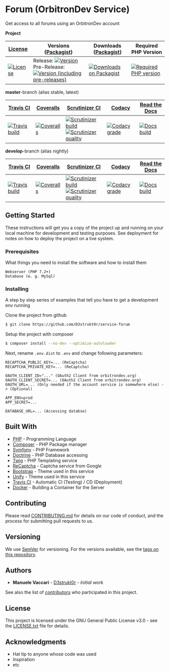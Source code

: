 # Forum (OrbitronDev Service)

Get access to all forums using an OrbitronDev account

**Project**

| [License][license]                  | Versions ([Packagist][packagist])                                                                                                 | Downloads ([Packagist][packagist])                     | Required PHP Version                           |
|-------------------------------------|-----------------------------------------------------------------------------------------------------------------------------------|--------------------------------------------------------|------------------------------------------------|
| [![License][license-icon]][license] | Release: [![Version][release-icon]][packagist]<br>Pre-Release: [![Version (including pre-releases)][pre-release-icon]][packagist] | [![Downloads on Packagist][downloads-icon]][packagist] | [![Required PHP version][php-icon]][packagist] |

**master**-branch (alias stable, latest)

| [Travis CI][travis]                           | [Coveralls][coveralls]                           | [Scrutinizer CI][scrutinizer]                                                                                                     | [Codacy][codacy]                              | [Read the Docs][rtfd]                   |
|-----------------------------------------------|--------------------------------------------------|-----------------------------------------------------------------------------------------------------------------------------------|-----------------------------------------------|-----------------------------------------|
| [![Travis build][travis-master-icon]][travis] | [![Coveralls][coveralls-master-icon]][coveralls] | [![Scrutinizer build][scrutinizer-master-icon]][scrutinizer]<br>[![Scrutinizer quality][scrutinizer-cc-master-icon]][scrutinizer] | [![Codacy grade][codacy-master-icon]][codacy] | [![Docs build][rtfd-master-icon]][rtfd] |

**develop**-branch (alias nightly)

| [Travis CI][travis]                            | [Coveralls][coveralls]                            | [Scrutinizer CI][scrutinizer]                                                                                                       | [Codacy][codacy]                               | [Read the Docs][rtfd]                    |
|------------------------------------------------|---------------------------------------------------|-------------------------------------------------------------------------------------------------------------------------------------|------------------------------------------------|------------------------------------------|
| [![Travis build][travis-develop-icon]][travis] | [![Coveralls][coveralls-develop-icon]][coveralls] | [![Scrutinizer build][scrutinizer-develop-icon]][scrutinizer]<br>[![Scrutinizer quality][scrutinizer-cc-develop-icon]][scrutinizer] | [![Codacy grade][codacy-develop-icon]][codacy] | [![Docs build][rtfd-develop-icon]][rtfd] |

[license]: https://github.com/D3strukt0r/generation-2-forum-api/blob/master/LICENSE.txt
[packagist]: https://packagist.org/packages/d3strukt0r/generation-2-forum-api
[travis]: https://travis-ci.com/D3strukt0r/generation-2-forum-api
[coveralls]: https://coveralls.io/github/D3strukt0r/generation-2-forum-api
[scrutinizer]: https://scrutinizer-ci.com/g/D3strukt0r/generation-2-forum-api/
[rtfd]: https://readthedocs.org/projects/generation-2-forum-api/
[codacy]: https://app.codacy.com/manual/D3strukt0r/generation-2-forum-api/dashboard

[license-icon]: https://img.shields.io/github/license/D3strukt0r/generation-2-forum-api
[release-icon]: https://img.shields.io/packagist/v/d3strukt0r/generation-2-forum-api
[pre-release-icon]: https://img.shields.io/packagist/v/d3strukt0r/generation-2-forum-api?include_prereleases
[downloads-icon]: https://img.shields.io/packagist/dt/d3strukt0r/generation-2-forum-api
[php-icon]: https://img.shields.io/packagist/php-v/d3strukt0r/generation-2-forum-api
[travis-master-icon]: https://img.shields.io/travis/com/D3strukt0r/generation-2-forum-api/master
[travis-develop-icon]: https://img.shields.io/travis/com/D3strukt0r/generation-2-forum-api/develop
[coveralls-master-icon]: https://img.shields.io/coveralls/github/D3strukt0r/generation-2-forum-api/master
[coveralls-develop-icon]: https://img.shields.io/coveralls/github/D3strukt0r/generation-2-forum-api/develop
[scrutinizer-master-icon]: https://img.shields.io/scrutinizer/build/g/D3strukt0r/generation-2-forum-api/master
[scrutinizer-develop-icon]: https://img.shields.io/scrutinizer/build/g/D3strukt0r/generation-2-forum-api/develop
[scrutinizer-cc-master-icon]: https://img.shields.io/scrutinizer/quality/g/D3strukt0r/generation-2-forum-api/master
[scrutinizer-cc-develop-icon]: https://img.shields.io/scrutinizer/quality/g/D3strukt0r/generation-2-forum-api/develop
[rtfd-master-icon]: https://img.shields.io/readthedocs/generation-2-forum-api/stable
[rtfd-develop-icon]: https://img.shields.io/readthedocs/generation-2-forum-api/latest
[codacy-master-icon]: https://img.shields.io/codacy/grade/77edf48cabb34631962e1c18f806bb50/master
[codacy-develop-icon]: https://img.shields.io/codacy/grade/77edf48cabb34631962e1c18f806bb50/develop

## Getting Started

These instructions will get you a copy of the project up and running on your local machine for development and testing
purposes. See deployment for notes on how to deploy the project on a live system.

### Prerequisites

What things you need to install the software and how to install them

```
Webserver (PHP 7.2+)
Database (e. g. MySql)
```

### Installing

A step by step series of examples that tell you have to get a development env running

Clone the project from github

```bash
$ git clone https://github.com/D3strukt0r/service-forum
```

Setup the project with composer

```bash
$ composer install --no-dev --optimize-autoloader
```

Next, rename `.env.dist` to `.env` and change following parameters:

```
RECAPTCHA_PUBLIC_KEY=... (ReCaptcha)
RECAPTCHA_PRIVATE_KEY=... (ReCaptcha)

OAUTH_CLIENT_ID="..." (OAuth2 Client from orbitrondev.org)
OAUTH_CLIENT_SECRET=... (OAuth2 Client from orbitrondev.org)
OAUTH_URL=... (Only needed if the account service is somewhere else) -> (Optional)

APP_ENV=prod
APP_SECRET=...

DATABASE_URL=... (Accessing databse)
```

## Built With

* [PHP](https://www.php.net) - Programming Language
* [Composer](https://getcomposer.org) - PHP Package manager
* [Symfony](https://symfony.com) - PHP Framework
* [Doctrine](https://www.doctrine-project.org) - PHP Database accessing
* [Twig](https://twig.symfony.com) - PHP Templating service
* [ReCaptcha](https://www.google.com/recaptcha) - Captcha service from Google
* [Bootstrap](https://getbootstrap.com) - Theme used in this service
* [Unify](https://wrapbootstrap.com/theme/unify-responsive-website-template-WB0412697) - Theme used in this service
* [Travis CI](https://travis-ci.com) - Automatic CI (Testing) / CD (Deployment)
* [Docker](https://www.docker.com) - Building a Container for the Server

## Contributing

Please read [CONTRIBUTING.md](CONTRIBUTING.md) for details on our code of conduct, and the process for submitting pull
requests to us.

## Versioning

We use [SemVer](http://semver.org/) for versioning. For the versions available, see the
[tags on this repository](https://github.com/D3strukt0r/generation-2-forum-api/tags). 

## Authors

* **Manuele Vaccari** - [D3strukt0r](https://github.com/D3strukt0r) - *Initial work*

See also the list of [contributors](https://github.com/D3strukt0r/generation-2-forum-api/contributors) who
participated in this project.

## License

This project is licensed under the GNU General Public License v3.0 - see the [LICENSE.txt](LICENSE.txt) file for
details.

## Acknowledgments

* Hat tip to anyone whose code was used
* Inspiration
* etc
